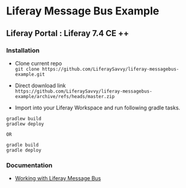 # Liferay Message Bus Example
## Liferay Portal : Liferay 7.4 CE ++ 
### Installation
* Clone current repo    
`git clone https://github.com/LiferaySavvy/liferay-messagebus-example.git` 
* Direct download link  
`https://github.com/LiferaySavvy/liferay-messagebus-example/archive/refs/heads/master.zip`     

* Import into your Liferay Workspace and run following gradle tasks.  

````
gradlew build
gradlew deploy

OR

gradle build
gradle deploy

````
### Documentation 
* [Working with Liferay Message Bus](http://www.liferaysavvy.com/2021/07/working-with-liferay-message-bus.html)

